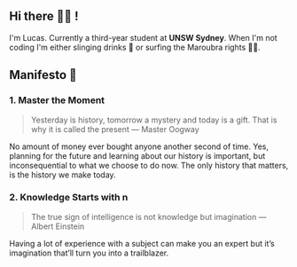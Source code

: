 ## **Hi there** 👋🏼 **!**

I'm Lucas. Currently a third-year student at **UNSW Sydney**. When I'm not coding I'm either slinging drinks 🍹 or surfing the Maroubra rights 🏄🏻.

## Manifesto 📜

### 1. Master the Moment

> Yesterday is history, tomorrow a mystery and today is a gift. That is why it is called the present — Master Oogway
>

No amount of money ever bought anyone another second of time. Yes, planning for the future and learning about our history is important, but inconsequential to what we choose to do now. The only history that matters, is the history we make today.

### 2. Knowledge Starts with n

> The true sign of intelligence is not knowledge but imagination — Albert Einstein
>

Having a lot of experience with a subject can make you an expert but it’s imagination that’ll turn you into a trailblazer.
